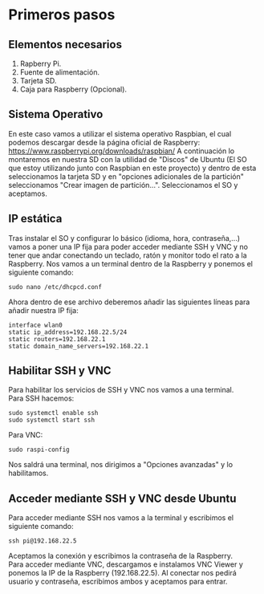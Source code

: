 # Primeros pasos

## Elementos necesarios
1. Rapberry Pi.
2. Fuente de alimentación.
3. Tarjeta SD.
4. Caja para Raspberry (Opcional).

## Sistema Operativo
En este caso vamos a utilizar el sistema operativo Raspbian, el cual podemos descargar desde la página oficial de Raspberry:
https://www.raspberrypi.org/downloads/raspbian/
A continuación lo montaremos en nuestra SD con la utilidad de "Discos" de Ubuntu (El SO que estoy utilizando junto con Raspbian en este proyecto) y dentro de esta seleccionamos la tarjeta SD y en "opciones adicionales de la partición" seleccionamos "Crear imagen de partición...". Seleccionamos el SO y aceptamos.

## IP estática
Tras instalar el SO y configurar lo básico (idioma, hora, contraseña,...) vamos a poner una IP fija para poder acceder mediante SSH y VNC y no tener que andar conectando un teclado, ratón y monitor todo el rato a la Raspberry.
Nos vamos a un terminal dentro de la Raspberry y ponemos el siguiente comando:
```
sudo nano /etc/dhcpcd.conf
```
Ahora dentro de ese archivo deberemos añadir las siguientes líneas para añadir nuestra IP fija:
```
interface wlan0
static ip_address=192.168.22.5/24
static routers=192.168.22.1
static domain_name_servers=192.168.22.1
```
## Habilitar SSH y VNC
Para habilitar los servicios de SSH y VNC nos vamos a una terminal. <br>
Para SSH hacemos:
```
sudo systemctl enable ssh
sudo systemctl start ssh
```
Para VNC:
```
sudo raspi-config
```
Nos saldrá una terminal, nos dirigimos a "Opciones avanzadas" y lo habilitamos.
## Acceder mediante SSH y VNC desde Ubuntu
Para acceder mediante SSH nos vamos a la terminal y escribimos el siguiente comando:
```
ssh pi@192.168.22.5
```
Aceptamos la conexión y escribimos la contraseña de la Raspberry. <br>
Para acceder mediante VNC, descargamos e instalamos VNC Viewer y ponemos la IP de la Raspberry (192.168.22.5). Al conectar nos pedirá usuario y contraseña, escribimos ambos y aceptamos para entrar.